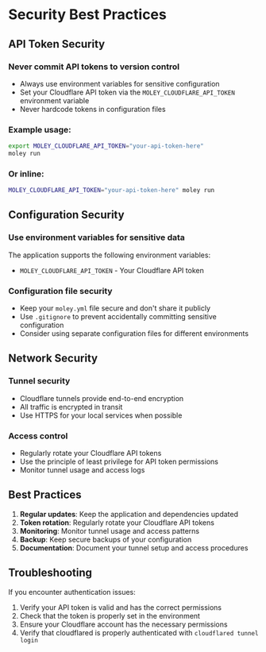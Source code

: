 # Security Best Practices

## API Token Security

### Never commit API tokens to version control
- Always use environment variables for sensitive configuration
- Set your Cloudflare API token via the `MOLEY_CLOUDFLARE_API_TOKEN` environment variable
- Never hardcode tokens in configuration files

### Example usage:
```bash
export MOLEY_CLOUDFLARE_API_TOKEN="your-api-token-here"
moley run
```

### Or inline:
```bash
MOLEY_CLOUDFLARE_API_TOKEN="your-api-token-here" moley run
```

## Configuration Security

### Use environment variables for sensitive data
The application supports the following environment variables:
- `MOLEY_CLOUDFLARE_API_TOKEN` - Your Cloudflare API token

### Configuration file security
- Keep your `moley.yml` file secure and don't share it publicly
- Use `.gitignore` to prevent accidentally committing sensitive configuration
- Consider using separate configuration files for different environments

## Network Security

### Tunnel security
- Cloudflare tunnels provide end-to-end encryption
- All traffic is encrypted in transit
- Use HTTPS for your local services when possible

### Access control
- Regularly rotate your Cloudflare API tokens
- Use the principle of least privilege for API token permissions
- Monitor tunnel usage and access logs

## Best Practices

1. **Regular updates**: Keep the application and dependencies updated
2. **Token rotation**: Regularly rotate your Cloudflare API tokens
3. **Monitoring**: Monitor tunnel usage and access patterns
4. **Backup**: Keep secure backups of your configuration
5. **Documentation**: Document your tunnel setup and access procedures

## Troubleshooting

If you encounter authentication issues:
1. Verify your API token is valid and has the correct permissions
2. Check that the token is properly set in the environment
3. Ensure your Cloudflare account has the necessary permissions
4. Verify that cloudflared is properly authenticated with `cloudflared tunnel login` 